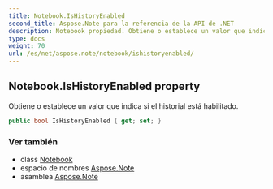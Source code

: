 ```yaml
---
title: Notebook.IsHistoryEnabled
second_title: Aspose.Note para la referencia de la API de .NET
description: Notebook propiedad. Obtiene o establece un valor que indica si el historial está habilitado.
type: docs
weight: 70
url: /es/net/aspose.note/notebook/ishistoryenabled/
---
```

## Notebook.IsHistoryEnabled property

Obtiene o establece un valor que indica si el historial está habilitado.

```csharp
public bool IsHistoryEnabled { get; set; }
```

### Ver también

* class [Notebook](../)
* espacio de nombres [Aspose.Note](../../notebook/)
* asamblea [Aspose.Note](../../../)


